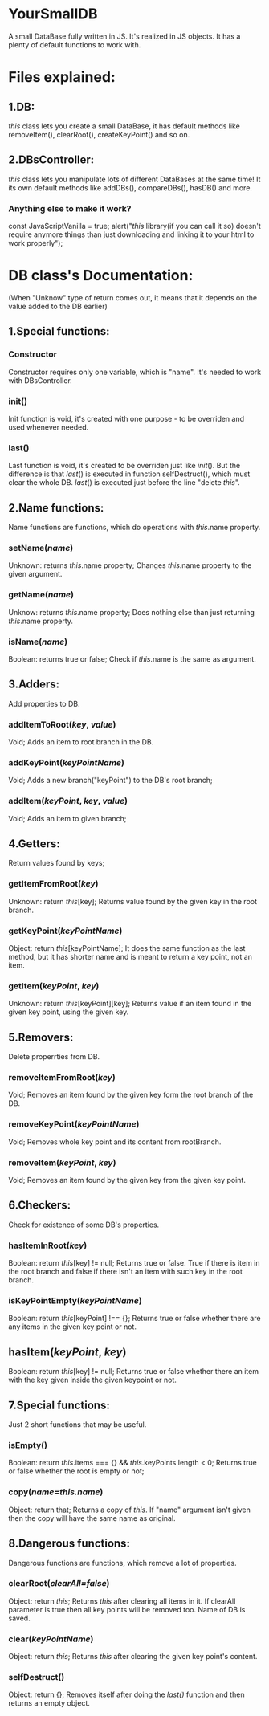 # YourSmallDB
A small DataBase fully written in JS. It's realized in JS objects. It has a plenty of default functions to work with.

# Files explained:
## 1.DB:
_this_ class lets you create a small DataBase, it has default methods like removeItem(), clearRoot(), createKeyPoint() and so on.
## 2.DBsController:
_this_ class lets you manipulate lots of different DataBases at the same time! It its own default methods like addDBs(), compareDBs(), hasDB() and more.

### Anything else to make it work?
const JavaScriptVanilla = true;
alert("_this_ library(if you can call it so) doesn't require anymore things than just downloading and linking it to your html to work properly");


# DB class's Documentation:
(When "Unknow" type of return comes out, it means that it depends on the value added to the DB earlier)
## 1.Special functions:
### Constructor
Constructor requires only one variable, which is "name". It's needed to work with DBsController.
### init()
Init function is void, it's created with one purpose - to be overriden and used whenever needed.
### last()
Last function is void, it's created to be overriden just like _init_(). But the difference is that _last_() is executed in function selfDestruct(), which must clear the whole DB. _last_() is executed just before the line "delete _this_".

## 2.Name functions:
Name functions are functions, which do operations with _this_.name property.
### setName(_name_)
Unknown: returns _this_.name property; Changes _this_.name property to the given argument.
### getName(_name_)
Unknow: returns _this_.name property; Does nothing else than just returning _this_.name property.
### isName(_name_)
Boolean: returns true or false; Check if _this_.name is the same as argument.

## 3.Adders:
Add properties to DB.
### addItemToRoot(_key_, _value_)
Void; Adds an item to root branch in the DB.
### addKeyPoint(_keyPointName_)
Void; Adds a new branch("keyPoint") to the DB's root branch;
### addItem(_keyPoint_, _key_, _value_)
Void; Adds an item to given branch;

## 4.Getters:
Return values found by keys;
### getItemFromRoot(_key_)
Unknown: return _this_[key]; Returns value found by the given key in the root branch.
### getKeyPoint(_keyPointName_)
Object: return _this_[keyPointName]; It does the same function as the last method, but it has shorter name and is meant to return a key point, not an item.
### getItem(_keyPoint_, _key_)
Unknown: return _this_[keyPoint][key]; Returns value if an item found in the given key point, using the given key.

## 5.Removers:
Delete properrties from DB.
### removeItemFromRoot(_key_)
Void; Removes an item found by the given key form the root branch of the DB.
### removeKeyPoint(_keyPointName_)
Void; Removes whole key point and its content from rootBranch.
### removeItem(_keyPoint_, _key_)
Void; Removes an item found by the given key from the given key point.

## 6.Checkers:
Check for existence of some DB's properties.
### hasItemInRoot(_key_)
Boolean: return _this_[key] != null; Returns true or false. True if there is item in the root branch and false if there isn't an item with such key in the root branch.
### isKeyPointEmpty(_keyPointName_)
Boolean: return _this_[keyPoint] !== {}; Returns true or false whether there are any items in the given key point or not.
## hasItem(_keyPoint_, _key_)
Boolean: return _this_[key] != null; Returns true or false whether there an item with the key given inside the given keypoint or not.

## 7.Special functions:
Just 2 short functions that may be useful.
### isEmpty()
Boolean: return _this_.items === {} && _this_.keyPoints.length < 0; Returns true or false whether the root is empty or not;
### copy(_name=_this_.name_)
Object: return that; Returns a copy of _this_. If "name" argument isn't given then the copy will have the same name as original.

## 8.Dangerous functions:
Dangerous functions are functions, which remove a lot of properties.
### clearRoot(_clearAll=false_)
Object: return _this_; Returns _this_ after clearing all items in it. If clearAll parameter is true then all key points will be removed too. Name of DB is saved.
### clear(_keyPointName_)
Object: return _this_; Returns _this_ after clearing the given key point's content.
### selfDestruct()
Object: return {}; Removes itself after doing the _last()_ function and then returns an empty object.
